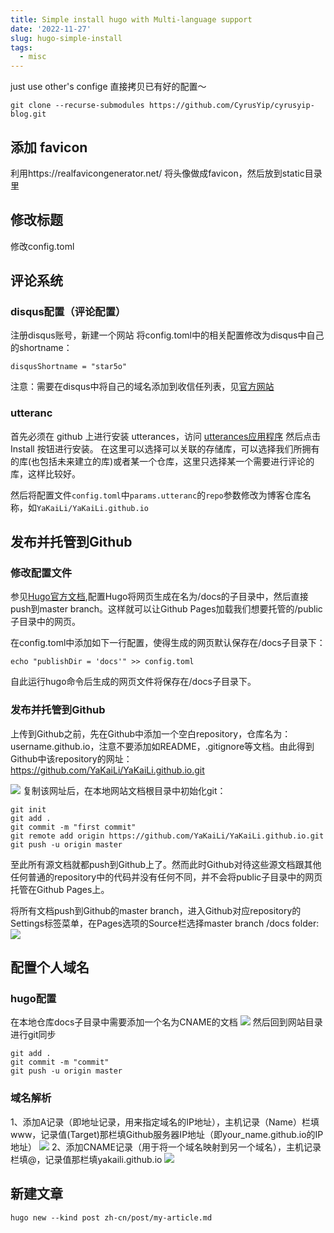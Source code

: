 ```yaml
---
title: Simple install hugo with Multi-language support
date: '2022-11-27'
slug: hugo-simple-install
tags:
  - misc
---
```


just use other's confige
直接拷贝已有好的配置～

```
git clone --recurse-submodules https://github.com/CyrusYip/cyrusyip-blog.git
```
## 添加 favicon
利用https://realfavicongenerator.net/ 将头像做成favicon，然后放到static目录里
## 修改标题
修改config.toml
## 评论系统
### disqus配置（评论配置）

注册disqus账号，新建一个网站
将config.toml中的相关配置修改为disqus中自己的shortname：
```
disqusShortname = "star5o"
```
注意：需要在disqus中将自己的域名添加到收信任列表，见[官方网站](https://help.disqus.com/en/articles/1717206-how-to-use-trusted-domains)

### utteranc
首先必须在 github 上进行安装 utterances，访问 [utterances应用程序](https://github.com/apps/utterances) 然后点击 Install 按钮进行安装。
在这里可以选择可以关联的存储库，可以选择我们所拥有的库(也包括未来建立的库)或者某一个仓库，这里只选择某一个需要进行评论的库，这样比较好。

然后将配置文件`config.toml`中`params.utteranc`的`repo`参数修改为博客仓库名称，如`YaKaiLi/YaKaiLi.github.io`

## 发布并托管到Github
### 修改配置文件
参见[Hugo官方文档](https://gohugo.io/hosting-and-deployment/hosting-on-github/),配置Hugo将网页生成在名为/docs的子目录中，然后直接push到master branch。这样就可以让Github Pages加载我们想要托管的/public子目录中的网页。

在config.toml中添加如下一行配置，使得生成的网页默认保存在/docs子目录下：
```
echo "publishDir = 'docs'" >> config.toml
```
自此运行hugo命令后生成的网页文件将保存在/docs子目录下。
### 发布并托管到Github
上传到Github之前，先在Github中添加一个空白repository，仓库名为：username.github.io，注意不要添加如README，.gitignore等文档。由此得到Github中该repository的网址：https://github.com/YaKaiLi/YaKaiLi.github.io.git

![](https://blog-oss-1252232218.cos.ap-beijing.myqcloud.com/%E6%88%AA%E5%B1%8F2022-11-25%2022.11.58.png)
复制该网址后，在本地网站文档根目录中初始化git：

```
git init
git add .
git commit -m "first commit"
git remote add origin https://github.com/YaKaiLi/YaKaiLi.github.io.git
git push -u origin master
```

至此所有源文档就都push到Github上了。然而此时Github对待这些源文档跟其他任何普通的repository中的代码并没有任何不同，并不会将public子目录中的网页托管在Github Pages上。

将所有文档push到Github的master branch，进入Github对应repository的Settings标签菜单，在Pages选项的Source栏选择master branch /docs folder:
![](https://blog-oss-1252232218.cos.ap-beijing.myqcloud.com/%E6%88%AA%E5%B1%8F2022-11-25%2022.29.36.png)




## 配置个人域名

### hugo配置
在本地仓库docs子目录中需要添加一个名为CNAME的文档
![](https://blog-oss-1252232218.cos.ap-beijing.myqcloud.com/fix-dir/TemporaryItems/NSIRD_screencaptureui_gpHTEu/2022/11/25/22-53-41-61d7aee7cdd4839e45edeae9bac52ae4-ef8ceb.png)
然后回到网站目录进行git同步
```
git add .
git commit -m "commit"
git push -u origin master
```

### 域名解析
1、添加A记录（即地址记录，用来指定域名的IP地址），主机记录（Name）栏填www，记录值(Target)那栏填Github服务器IP地址（即your_name.github.io的IP地址）
![](https://blog-oss-1252232218.cos.ap-beijing.myqcloud.com/fix-dir/TemporaryItems/NSIRD_screencaptureui_ikHhPb/2022/11/25/22-56-43-d6d5169f3a39225b581fad8452028ed2-552c42.png)
2、添加CNAME记录（用于将一个域名映射到另一个域名），主机记录栏填@，记录值那栏填yakaili.github.io
![](https://blog-oss-1252232218.cos.ap-beijing.myqcloud.com/fix-dir/TemporaryItems/NSIRD_screencaptureui_Mi97Kd/2022/11/25/22-59-06-e34743664fae9b43c3fafadb22862b15-515bf5.png)


## 新建文章
```
hugo new --kind post zh-cn/post/my-article.md
```